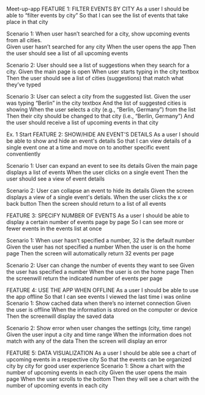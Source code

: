 Meet-up-app
FEATURE 1: FILTER EVENTS BY CITY
As a user I should be able to “filter events by city” So that I can see the list of events that take place in that city
    
Scenario 1: When user hasn’t searched for a city, show upcoming events from all cities.     
    Given user hasn’t searched for any city When the user opens the app Then the user should see a list of all upcoming events

Scenario 2: User should see a list of suggestions when they search for a city.
     Given the main page is open When user starts typing in the city textbox Then the user should see a list of cities (suggestions) that match what they’ve typed

Scenario 3: User can select a city from the suggested list. 
    Given the user was typing “Berlin” in the city textbox And the list of suggested cities is showing When the user selects a city (e.g., “Berlin, Germany”) from the list Then their city should be changed to that city (i.e., “Berlin, Germany”) And the user should receive a list of upcoming events in that city

Ex. 1 Start FEATURE 2: SHOW/HIDE AN EVENT'S DETAILS
    As a user 
    I should be able to show and hide an event's details 
    So that I can view details of a single event one at a time and move on to another specific event conventiently

Scenario 1: User can expand an event to see its details 
    Given the main page displays a list of events 
    When the user clicks on a single event
    Then the user should see a view of event details

Scenario 2: User can collapse an event to hide its details 
    Given the screen displays a view of a single event's detials. 
    When the user clicks the x or back button Then the screen should return to a list of all events


FEATURE 3: SPECIFY NUMBER OF EVENTS
    As a user 
    I should be able to display a certain number of events page by page 
    So I can see more or fewer events in the events list at once

Scenario 1: When user hasn’t specified a number, 32 is the default number 
    Given the user has not specified a number When the user is on the home page
    Then the screen will automatically return 32 events per page

Scenario 2: User can change the number of events they want to see 
    Given the user has specified a number
    When the user is on the home page
    Then the screenwill return the indicated number of events per page


FEATURE 4: USE THE APP WHEN OFFLINE
    As a user
    I should be able to use the app offline
    So that I can see events I viewed the last time i was online
Scenario 1: Show cached data when there’s no internet connection 
    Given the user is offline
    When the information is stored on the computer or device
    Then the screenwill display the saved data

Scenario 2: Show error when user changes the settings (city, time range) 
    Given the user input a city and time range When the information does not match with any of the data 
    Then the screen will display an error


FEATURE 5: DATA VISUALIZATION
    As a user 
    I should be able see a chart of upcoming events in a respective city 
    So that the events can be organized city by city for good user experience
Scenario 1: Show a chart with the number of upcoming events in each city 
    Given the user opens the main page 
    When the user scrolls to the bottom 
    Then they will see a chart with the number of upcoming events in each city
